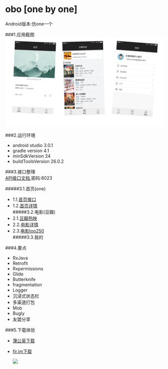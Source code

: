 # obo [one by one]
Android版本:仿one一个


###1.应用截图
![](https://raw.githubusercontent.com/xkdaq/android-one/master/image/obo.png)

###2.运行环境
- android studio 3.0.1
- gradle version 4.1
- minSdkVersion 24
- buildToolsVersion 26.0.2  

###3.接口整理  
[API接口文档 ](http://www.showdoc.cc/web/#/47952192669005) 密码:8023

#####3.1.首页(one)  
- 1.1.[首页接口](http://www.showdoc.cc/web/#/47952192669005?page_id=272160537809245)  
- 1.2.[首页详情](http://www.showdoc.cc/web/#/47952192669005?page_id=272851373415643)    
#####3.2.电影(豆瓣)  
- 2.1.[豆瓣热映](http://www.showdoc.cc/web/#/47952192669005?page_id=273070427293007)  
- 2.2.[电影详情](http://www.showdoc.cc/web/#/47952192669005?page_id=273671557190446)  
- 2.3.[电影top250](http://www.showdoc.cc/web/#/47952192669005?page_id=273732450411589)  
#####3.3.我的


###4.要点
- RxJava
- Retrofit
- Rxpermissions
- Glide
- Butterknife
- fragmentation
- Logger
- 沉浸式状态栏
- 多渠道打包
- Mob
- Bugly
- 友盟分享

###5.下载体验
- [蒲公英下载](https://www.pgyer.com/obyo)
- [fir.im下载](http://fir.im/obyo)

   ![](https://raw.githubusercontent.com/xkdaq/obo/master/image/update_obyo.png)


